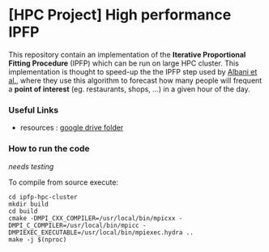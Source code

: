 # [HPC Project] High performance IPFP

This repository contain an implementation of the **Iterative Proportional Fitting Procedure** (IPFP) which can be run on large HPC cluster.
This implementation is thought to speed-up the the IPFP step used by [Albani et al.](https://www.nature.com/articles/s41598-021-88281-w#citeas), where they use this algorithm to forecast how many people will frequent a **point of interest** (eg. restaurants, shops, ...) in a given hour of the day.

### Useful Links

- resources : [google drive folder](https://drive.google.com/drive/folders/1l0M-Kd9Mqq0Dy5ns5Z3sh17xlMcemMrd?usp=sharing)

### How to run the code

_needs testing_

To compile from source execute:

```
cd ipfp-hpc-cluster
mkdir build
cd build
cmake -DMPI_CXX_COMPILER=/usr/local/bin/mpicxx -DMPI_C_COMPILER=/usr/local/bin/mpicc -DMPIEXEC_EXECUTABLE=/usr/local/bin/mpiexec.hydra ..
make -j $(nproc)
```
